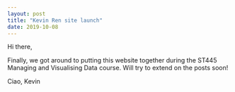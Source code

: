 ```yaml
---
layout: post
title: "Kevin Ren site launch"
date: 2019-10-08
---
```

Hi there,

Finally, we got around to putting this website together during the ST445 Managing and Visualising Data course. Will try to extend on the posts soon!

Ciao,
Kevin
